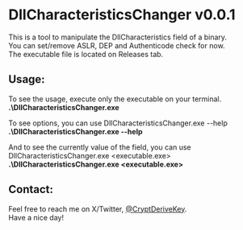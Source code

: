 # DllCharacteristicsChanger v0.0.1

This is a tool to manipulate the DllCharacteristics field of a binary.</br>
You can set/remove ASLR, DEP and Authenticode check for now.</br>
The executable file is located on Releases tab.</br>

## Usage:
To see the usage, execute only the executable on your terminal.</br>
**.\DllCharacteristicsChanger.exe**

To see options, you can use  DllCharacteristicsChanger.exe --help</br>
**.\DllCharacteristicsChanger.exe --help**

And to see the currently value of the field, you can use DllCharacteristicsChanger.exe <executable.exe></br>
**.\DllCharacteristicsChanger.exe <executable.exe>**

## Contact:
Feel free to reach me on X/Twitter, [@CryptDeriveKey](https://twitter.com/CryptDeriveKey).</br>
Have a nice day!
